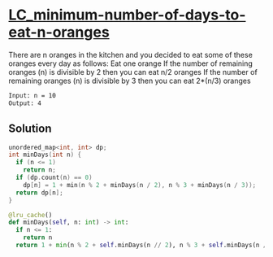 # [LC_minimum-number-of-days-to-eat-n-oranges](https://leetcode.com/problems/minimum-number-of-days-to-eat-n-oranges)

There are n oranges in the kitchen and you decided to eat some of these oranges every day as follows:
Eat one orange
If the number of remaining oranges (n) is divisible by 2 then you can eat  n/2 oranges
If the number of remaining oranges (n) is divisible by 3 then you can eat  2*(n/3) oranges

```txt
Input: n = 10
Output: 4
```

## Solution

```cpp
unordered_map<int, int> dp;
int minDays(int n) {
  if (n <= 1)
    return n;
  if (dp.count(n) == 0)
    dp[n] = 1 + min(n % 2 + minDays(n / 2), n % 3 + minDays(n / 3));
  return dp[n];
}
```

```py
@lru_cache()
def minDays(self, n: int) -> int:
  if n <= 1:
    return n
  return 1 + min(n % 2 + self.minDays(n // 2), n % 3 + self.minDays(n // 3))
```

